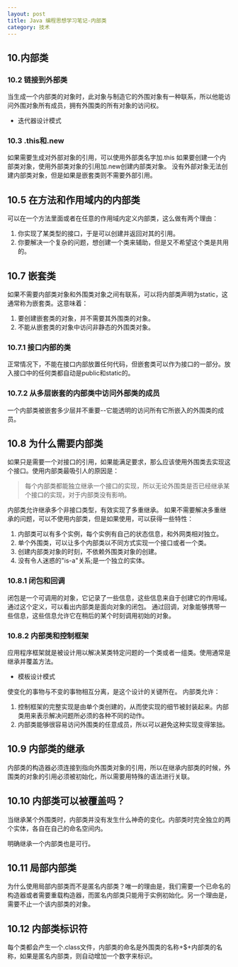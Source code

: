 ```yaml
---
layout: post
title: Java 编程思想学习笔记-内部类
category: 技术
---
```

## 10.内部类

### 10.2 链接到外部类

当生成一个内部类的对象时，此对象与制造它的外围对象有一种联系，所以他能访问外围对象所有成员，拥有外围类的所有对象的访问权。

* 迭代器设计模式

### 10.3 .this和.new

如果需要生成对外部对象的引用，可以使用外部类名字加.this
如果要创建一个内部类对象，使用外部类对象的引用加.new创建内部类对象。
没有外部对象无法创建内部类对象，但是如果是嵌套类则不需要外部引用。

## 10.5 在方法和作用域内的内部类

可以在一个方法里面或者在任意的作用域内定义内部类，这么做有两个理由：

1. 你实现了某类型的接口，于是可以创建并返回对其的引用。
2. 你要解决一个复杂的问题，想创建一个类来辅助，但是又不希望这个类是共用的。

## 10.7 嵌套类

如果不需要内部类对象和外围类对象之间有联系，可以将内部类声明为static，这通常称为嵌套类。这意味着：

1. 要创建嵌套类的对象，并不需要其外围类的对象。
2. 不能从嵌套类的对象中访问非静态的外围类对象。

### 10.7.1 接口内部的类

正常情况下，不能在接口内部放置任何代码，但嵌套类可以作为接口的一部分。放入接口中的任何类都自动是public和static的。

### 10.7.2 从多层嵌套的内部类中访问外部类的成员

一个内部类被嵌套多少层并不重要--它能透明的访问所有它所嵌入的外围类的成员。

## 10.8 为什么需要内部类

如果只是需要一个对接口的引用，如果能满足要求，那么应该使用外围类去实现这个接口。使用内部类最吸引人的原因是：
>每个内部类都能独立继承一个接口的实现，所以无论外围类是否已经继承某个接口的实现，对于内部类没有影响。

内部类允许继承多个非接口类型，有效实现了多重继承。
如果不需要解决多重继承的问题，可以不使用内部类，但是如果使用，可以获得一些特性：

1. 内部类可以有多个实例，每个实例有自己的状态信息，和外网类相对独立。
2. 单个外围类，可以让多个内部类以不同方式实现一个接口或者一个类。
3. 创建内部类对象的时刻，不依赖外围类对象的创建。
4. 没有令人迷惑的"is-a"关系;是一个独立的实体。

### 10.8.1 闭包和回调

闭包是一个可调用的对象，它记录了一些信息，这些信息来自于创建它的作用域。通过这个定义，可以看出内部类是面向对象的闭包。
通过回调，对象能够携带一些信息，这些信息允许它在稍后的某个时刻调用初始的对象。

### 10.8.2 内部类和控制框架

应用程序框架就是被设计用以解决某类特定问题的一个类或者一组类。使用通常是继承并覆盖方法。

* 模板设计模式

使变化的事物与不变的事物相互分离，是这个设计的关键所在。
内部类允许：

1. 控制框架的完整实现是由单个类创建的，从而使实现的细节被封装起来。内部类用来表示解决问题所必须的各种不同的动作。
2. 内部类能够很容易访问外围类的任意成员，所以可以避免这种实现变得笨拙。

## 10.9 内部类的继承

内部类的构造器必须连接到指向外围类对象的引用，所以在继承内部类的时候，外围类的对象的引用必须被初始化，所以需要用特殊的语法进行关联。

## 10.10 内部类可以被覆盖吗？

当继承某个外围类时，内部类并没有发生什么神奇的变化。内部类时完全独立的两个实体，各自在自己的命名空间内。

明确继承一个内部类也是可行。

## 10.11 局部内部类

为什么使用局部内部类而不是匿名内部类？唯一的理由是，我们需要一个已命名的构造器或者需要重载构造器，而匿名内部类只能用于实例初始化。另一个理由是，需要不止一个该内部类的对象。

## 10.12 内部类标识符

每个类都会产生一个.class文件，内部类的命名是外围类的名称+$+内部类的名称，如果是匿名内部类，则自动增加一个数字来标识。
